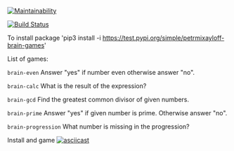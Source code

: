[![Maintainability](https://api.codeclimate.com/v1/badges/a99a88d28ad37a79dbf6/maintainability)](https://codeclimate.com/github/PetrMixayloff/python-project-lvl1)

[![Build Status](https://travis-ci.com/travis-ci/travis-web.svg?branch=master)](https://travis-ci.com/github/PetrMixayloff/python-project-lvl1)

To install package 
'pip3 install -i https://test.pypi.org/simple/petrmixayloff-brain-games'

List of games:

`brain-even` Answer "yes" if number even otherwise answer "no".

`brain-calc` What is the result of the expression?

`brain-gcd` Find the greatest common divisor of given numbers.

`brain-prime` Answer "yes" if given number is prime. Otherwise answer "no".

`brain-progression` What number is missing in the progression?

Install and game 
[![asciicast](https://asciinema.org/a/v9B1vQlRWZgJyZCLYgPGpxqY3.svg)](https://asciinema.org/a/v9B1vQlRWZgJyZCLYgPGpxqY3)
